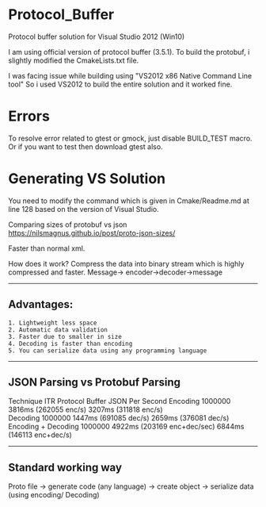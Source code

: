 # Protocol_Buffer
Protocol buffer solution for Visual Studio 2012 (Win10)

I am using official version of protocol buffer (3.5.1). To build the protobuf, i slightly modified the CmakeLists.txt file.

I was facing issue while building using "VS2012 x86 Native Command Line tool" So i used VS2012 to build the entire solution 
and it worked fine.

Errors
======
To resolve error related to gtest or gmock, just disable BUILD_TEST macro. Or if you want to test then download gtest also. 


Generating VS Solution
======================

You need to modify the command which is given in Cmake/Readme.md at line 128 based on the version of Visual Studio. 

Comparing sizes of protobuf vs json
https://nilsmagnus.github.io/post/proto-json-sizes/

Faster than normal xml. 

How does it work?
Compress the data into binary stream which is highly compressed and faster.
Message-> encoder->decoder->message

-----------------
Advantages:
-----------------
	1. Lightweight less space
	2. Automatic data validation
	3. Faster due to smaller in size
	4. Decoding is faster than encoding 
	5. You can serialize data using any programming language

--------------------------------------------
JSON Parsing vs Protobuf Parsing
--------------------------------------------

Technique	ITR	Protocol Buffer	JSON	Per Second
Encoding 	1000000	3816ms (262055 enc/s)	3207ms (311818 enc/s)	
Decoding	1000000	1447ms (691085 dec/s)	2659ms (376081 dec/s)	
Encoding + Decoding	1000000	4922ms (203169 enc+dec/sec)	6844ms (146113 enc+dec/s)	
				
				

------------------------------
Standard working way
------------------------------
Proto file -> generate code (any language) -> create object -> serialize data (using encoding/ Decoding)
